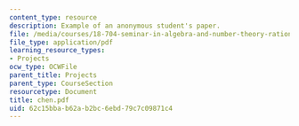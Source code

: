 ```yaml
---
content_type: resource
description: Example of an anonymous student's paper.
file: /media/courses/18-704-seminar-in-algebra-and-number-theory-rational-points-on-elliptic-curves-fall-2004/62c15bbab62ab2bc6ebd79c7c09871c4_chen.pdf
file_type: application/pdf
learning_resource_types:
- Projects
ocw_type: OCWFile
parent_title: Projects
parent_type: CourseSection
resourcetype: Document
title: chen.pdf
uid: 62c15bba-b62a-b2bc-6ebd-79c7c09871c4
---
```

